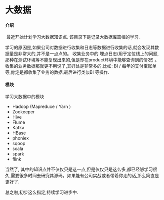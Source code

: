 # 										大数据


####    介绍

​	  最近开始计划学习大数据知识点.  该目录下是记录大数据库篇幅的学习.

​	  学习的原因是,如果公司对数据进行收集和日志等数据进行收集的话,就会发现其数据量是非常大的,并不是一点点的。  收集业务中的 埋点日志(用于定位线上的问题,那种在测试环境等不能复现出来的,但是却在product环境中能够查询到的情况) 。 收集的业务数据那就更不用说了,其好处是非常多的,比如: BI / 每年的支付宝账单等,肯定是都收集了业务的数据,最后进行类似BI 等操作.



#### 模块

   学习大数据中的模块

-    Hadoop (Mapreduce / Yarn )
-    Zookeeper
-   Hive
-   Flume
-   Kafka
-   HBase
-   phoniex
-   sqoop
-   scala
-   spark
-   flink

当然了, 其中的知识点并不仅仅只是这一点,但是仅仅只是这么多,都已经够学习很久,需要很多时间去研究其源码。如果能有公司实战或者带着你走的话,那么简直是更好了.

总之啦,初步这么指定,持续学习进步中.

